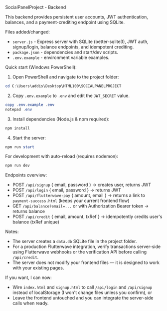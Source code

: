 SocialPanelProject - Backend

This backend provides persistent user accounts, JWT authentication, balances, and a payment-crediting endpoint using SQLite.

Files added/changed:
- `server.js` - Express server with SQLite (better-sqlite3), JWT auth, signup/login, balance endpoints, and idempotent crediting.
- `package.json` - dependencies and start/dev scripts.
- `.env.example` - environment variable examples.

Quick start (Windows PowerShell):

1. Open PowerShell and navigate to the project folder:

```powershell
cd C:\Users\addis\Desktop\HTML100\SOCIALPANELPROJECT
```

2. Copy `.env.example` to `.env` and edit the `JWT_SECRET` value.

```powershell
copy .env.example .env
notepad .env
```

3. Install dependencies (Node.js & npm required):

```powershell
npm install
```

4. Start the server:

```powershell
npm run start
```

For development with auto-reload (requires nodemon):

```powershell
npm run dev
```

Endpoints overview:
- POST `/api/signup` { email, password } → creates user, returns JWT
- POST `/api/login` { email, password } → returns JWT
- POST `/api/flutterwave-pay` { amount, email } → returns a link to `payment-success.html` (keeps your current frontend flow)
- GET `/api/balance?email=...` or with Authorization Bearer token → returns balance
- POST `/api/credit` { email, amount, txRef } → idempotently credits user's balance (txRef unique)

Notes:
- The server creates a `data.db` SQLite file in the project folder.
- For a production Flutterwave integration, verify transactions server-side using Flutterwave webhooks or the verification API before calling `/api/credit`.
- The server does not modify your frontend files — it is designed to work with your existing pages.

If you want, I can now:
- Wire `index.html` and `signup.html` to call `/api/login` and `/api/signup` instead of localStorage (I won't change files unless you confirm), or
- Leave the frontend untouched and you can integrate the server-side calls when ready.
